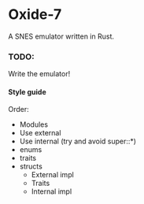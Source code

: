 # Oxide-7
A SNES emulator written in Rust.

### TODO:
Write the emulator!

#### Style guide
Order:
- Modules
- Use external
- Use internal (try and avoid super::*)
- enums
- traits
- structs
    - External impl
    - Traits
    - Internal impl